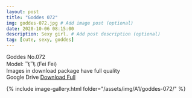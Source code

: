 ```yaml
---
layout: post
title: "Goddes 072"
img: goddes-072.jpg # Add image post (optional)
date: 2020-10-06 08:15:00
description: Sexy girl. # Add post description (optional)
tag: [cute, sexy, goddes]
---
```

Goddes No.072  
Model: 飞飞 (Fei Fei)                                  
Images in download package have full quality                    
Google Drive [Download Full](http://gestyy.com/ee477B)

{% include image-gallery.html folder="/assets/img/A1/goddes-072/" %}
